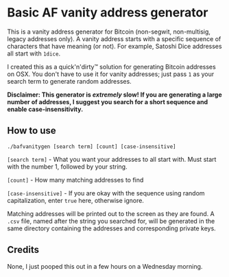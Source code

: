 # Basic AF vanity address generator

This is a vanity address generator for Bitcoin (non-segwit, non-multisig, legacy addresses only). A vanity address starts with a specific sequence of characters that have meaning (or not). For example, Satoshi Dice addresses all start with `1dice`.

I created this as a quick'n'dirty™ solution for generating Bitcoin addresses on OSX. You don't have to use it for vanity addresses; just pass `1` as your search term to generate random addresses.

**Disclaimer: This generator is _extremely_ slow! If you are generating a large number of addresses, I suggest you search for a short sequence and enable case-insensitivity.**

## How to use

`./bafvanitygen [search term] [count] [case-insensitive]`

`[search term]` - What you want your addresses to all start with. Must start with the number 1, followed by your string.

`[count]` - How many matching addresses to find

`[case-insensitive]` - If you are okay with the sequence using random capitalization, enter `true` here, otherwise ignore.

Matching addresses will be printed out to the screen as they are found. A `.csv` file, named after the string you searched for, will be generated in the same directory containing the addresses and corresponding private keys.

## Credits

None, I just pooped this out in a few hours on a Wednesday morning.